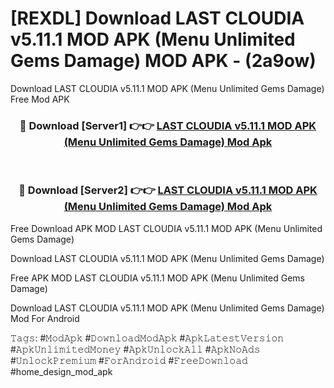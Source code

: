 # [REXDL] Download LAST CLOUDIA v5.11.1 MOD APK (Menu Unlimited Gems Damage) MOD APK - (2a9ow)
Download LAST CLOUDIA v5.11.1 MOD APK (Menu Unlimited Gems Damage) Free Mod APK

<div align="center">
<h3>🔴 Download [Server1] 👉👉 <a href="https://apk-comot.site?title=LAST_CLOUDIA_v5.11.1_MOD_APK_(Menu_Unlimited_Gems_Damage)">LAST CLOUDIA v5.11.1 MOD APK (Menu Unlimited Gems Damage) Mod Apk</a></h3><br>

<h3>🔴 Download [Server2] 👉👉 <a href="https://apk-comot.site?title=LAST_CLOUDIA_v5.11.1_MOD_APK_(Menu_Unlimited_Gems_Damage)">LAST CLOUDIA v5.11.1 MOD APK (Menu Unlimited Gems Damage) Mod Apk</a></h3>
</div>


Free Download APK MOD LAST CLOUDIA v5.11.1 MOD APK (Menu Unlimited Gems Damage)

Download LAST CLOUDIA v5.11.1 MOD APK (Menu Unlimited Gems Damage) 

Free APK MOD LAST CLOUDIA v5.11.1 MOD APK (Menu Unlimited Gems Damage) 

Download LAST CLOUDIA v5.11.1 MOD APK (Menu Unlimited Gems Damage) Mod For Android

𝚃𝚊𝚐𝚜: #𝙼𝚘𝚍𝙰𝚙𝚔 #𝙳𝚘𝚠𝚗𝚕𝚘𝚊𝚍𝙼𝚘𝚍𝙰𝚙𝚔 #𝙰𝚙𝚔𝙻𝚊𝚝𝚎𝚜𝚝𝚅𝚎𝚛𝚜𝚒𝚘𝚗 #𝙰𝚙𝚔𝚄𝚗𝚕𝚒𝚖𝚒𝚝𝚎𝚍𝙼𝚘𝚗𝚎𝚢 #𝙰𝚙𝚔𝚄𝚗𝚕𝚘𝚌𝚔𝙰𝚕𝚕 #𝙰𝚙𝚔𝙽𝚘𝙰𝚍𝚜 #𝚄𝚗𝚕𝚘𝚌𝚔𝙿𝚛𝚎𝚖𝚒𝚞𝚖 #𝙵𝚘𝚛𝙰𝚗𝚍𝚛𝚘𝚒𝚍 #𝙵𝚛𝚎𝚎𝙳𝚘𝚠𝚗𝚕𝚘𝚊𝚍 #home_design_mod_apk